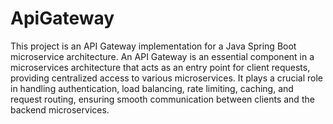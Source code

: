 # ApiGateway
 This project is an API Gateway implementation for a Java Spring Boot microservice architecture. An API Gateway is an essential component in a microservices architecture that acts as an entry point for client requests, providing centralized access to various microservices. It plays a crucial role in handling authentication, load balancing, rate limiting, caching, and request routing, ensuring smooth communication between clients and the backend microservices.
